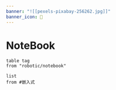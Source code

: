```yaml
---
banner: "![[pexels-pixabay-256262.jpg]]"
banner_icon: 🤖
---
```


# NoteBook
```dataview
table tag
from "robotic/notebook"
```

```dataview
list
from #嵌入式 
```
